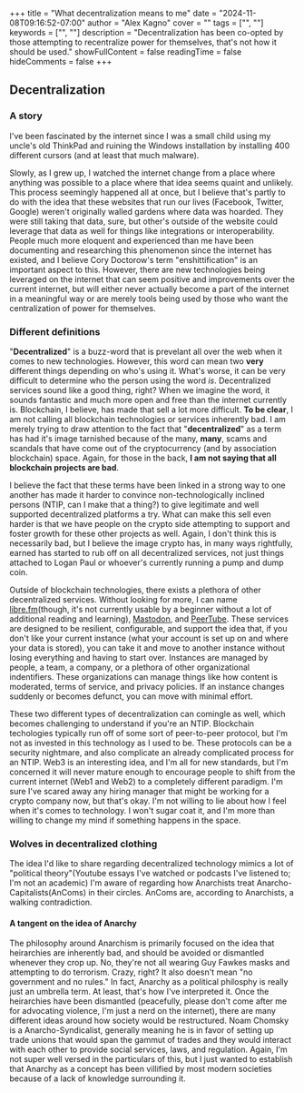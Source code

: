+++
title = "What decentralization means to me"
date = "2024-11-08T09:16:52-07:00"
author = "Alex Kagno"
cover = ""
tags = ["", ""]
keywords = ["", ""]
description = "Decentralization has been co-opted by those attempting to recentralize power for themselves, that's not how it should be used."
showFullContent = false
readingTime = false
hideComments = false
+++

## Decentralization

### A story

I've been fascinated by the internet since I was a small child using my uncle's old ThinkPad and ruining the Windows installation by installing 400 different cursors (and at least that much malware).

Slowly, as I grew up, I watched the internet change from a place where anything was possible to a place where that idea seems quaint and unlikely. This process seemingly happened all at once, but I believe that's partly to do with the idea that these websites that run our lives (Facebook, Twitter, Google) weren't originally walled gardens where data was hoarded. They were still taking that data, sure, but other's outside of the website could leverage that data as well for things like integrations or interoperability. People much more eloquent and experienced than me have been documenting and researching this phenomenon since the internet has existed, and I believe Cory Doctorow's term "enshittification" is an important aspect to this. However, there are new technologies being leveraged on the internet that can seem positive and improvements over the current internet, but will either never actually become a part of the internet in a meaningful way or are merely tools being used by those who want the centralization of power for themselves.

### Different definitions

"**Decentralized**" is a buzz-word that is prevelant all over the web when it comes to new technologies. However, this word can mean two **very** different things depending on who's using it. What's worse, it can be very difficult to determine who the person using the word *is*. Decentralized services sound like a good thing, right? When we imagine the word, it sounds fantastic and much more open and free than the internet currently is. Blockchain, I believe, has made that sell a lot more difficult. **To be clear**, I am not calling all blockchain technologies or services inherently bad. I am merely trying to draw attention to the fact that "**decentralized**" as a term has had it's image tarnished because of the many, **many**, scams and scandals that have come out of the cryptocurrency (and by association blockchain) space. Again, for those in the back, **I am not saying that all blockchain projects are bad**.

I believe the fact that these terms have been linked in a strong way to one another has made it harder to convince non-technologically inclined persons (NTIP, can I make that a thing?) to give legitimate and well supported decentralized platforms a try. What can make this sell even harder is that we have people on the crypto side attempting to support and foster growth for these other projects as well. Again, I don't think this is necessarily bad, but I believe the image crypto has, in many ways rightfully, earned has started to rub off on all decentralized services, not just things attached to Logan Paul or whoever's currently running a pump and dump coin.

Outside of blockchain technologies, there exists a plethora of other decentralized services. Without looking for more, I can name [libre.fm](https://libre.fm)(though, it's not currently usable by a beginner without a lot of additional reading and learning), [Mastodon](https://joinmastodon.org), and [PeerTube](https://joinpeertube.org). These services are designed to be resilient, configurable, and support the idea that, if you don't like your current instance (what your account is set up on and where your data is stored), you can take it and move to another instance without losing everything and having to start over. Instances are managed by people, a team, a company, or a plethora of other organizational indentifiers. These organizations can manage things like how content is moderated, terms of service, and privacy policies. If an instance changes suddenly or becomes defunct, you can move with minimal effort. 

These two different types of decentralization can comingle as well, which becomes challenging to understand if you're an NTIP. Blockchain techologies typically run off of some sort of peer-to-peer protocol, but I'm not as invested in this technology as I used to be. These protocols can be a security nightmare, and also complicate an already complicated process for an NTIP. Web3 is an interesting idea, and I'm all for new standards, but I'm concerned it will never mature enough to encourage people to shift from the current internet (Web1 and Web2) to a completely different paradigm. I'm sure I've scared away any hiring manager that might be working for a crypto company now, but that's okay. I'm not willing to lie about how I feel when it's comes to technology. I won't sugar coat it, and I'm more than willing to change my mind if something happens in the space. 

### Wolves in decentralized clothing

The idea I'd like to share regarding decentralized technology mimics a lot of "political theory"(Youtube essays I've watched or podcasts I've listened to; I'm not an academic) I'm aware of regarding how Anarchists treat Anarcho-Capitalists(AnComs) in their circles. AnComs are, according to Anarchists, a walking contradiction. 

#### A tangent on the idea of Anarchy

The philosophy around Anarchism is primarily focused on the idea that heirarchies are inherently bad, and should be avoided or dismantled whenever they crop up. No, they're not all wearing Guy Fawkes masks and attempting to do terrorism. Crazy, right? It also doesn't mean "no government and no rules." In fact, Anarchy as a political philosphy is really just an umbrella term. At least, that's how I've interpreted it. Once the heirarchies have been dismantled (peacefully, please don't come after me for advocating violence, I'm just a nerd on the internet), there are many different ideas around how society would be restructured. Noam Chomsky is a Anarcho-Syndicalist, generally meaning he is in favor of setting up trade unions that would span the gammut of trades and they would interact with each other to provide social services, laws, and regulation. Again, I'm not super well versed in the particulars of this, but I just wanted to establish that Anarchy as a concept has been villified by most modern societies because of a lack of knowledge surrounding it.
